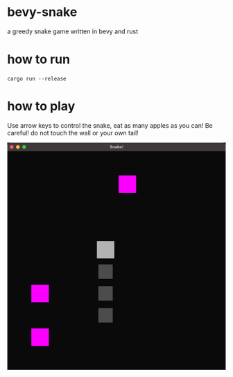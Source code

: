 # bevy-snake
a greedy snake game written in bevy and rust

# how to run

```
cargo run --release
```

# how to play

Use arrow keys to control the snake, eat as many apples as you can!
Be careful! do not touch the wall or your own tail!

![screenshot.png](./screenshot.png)